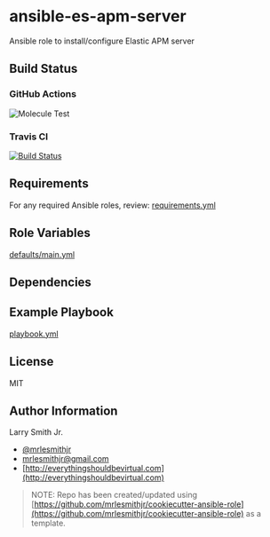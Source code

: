 # ansible-es-apm-server

Ansible role to install/configure Elastic APM server


## Build Status

### GitHub Actions

![Molecule Test](https://github.com/mrlesmithjr/ansible-es-apm-server/workflows/Molecule%20Test/badge.svg)

### Travis CI

[![Build Status](https://travis-ci.org/mrlesmithjr/ansible-es-apm-server.svg?branch=master)](https://travis-ci.org/mrlesmithjr/ansible-es-apm-server)



## Requirements

For any required Ansible roles, review:
[requirements.yml](requirements.yml)

## Role Variables

[defaults/main.yml](defaults/main.yml)

## Dependencies

## Example Playbook

[playbook.yml](playbook.yml)

## License

MIT

## Author Information

Larry Smith Jr.

- [@mrlesmithjr](https://twitter.com/mrlesmithjr)
- [mrlesmithjr@gmail.com](mailto:mrlesmithjr@gmail.com)
- [http://everythingshouldbevirtual.com](http://everythingshouldbevirtual.com)

> NOTE: Repo has been created/updated using [https://github.com/mrlesmithjr/cookiecutter-ansible-role](https://github.com/mrlesmithjr/cookiecutter-ansible-role) as a template.
